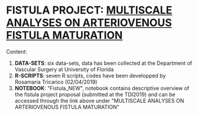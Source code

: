 # FISTULA PROJECT: [MULTISCALE ANALYSES ON ARTERIOVENOUS FISTULA MATURATION](https://rosamariatricarico.github.io/PROJECTS/FISTULA/FISTULA_NEW.nb.html)

Content:
1. **DATA-SETS**: six data-sets, data has been collected at the Department of Vascular Surgery at University of Florida
2. **R-SCRIPTS**: seven R scripts, codes have been developped by Rosamaria Tricarico (02/04/2019)
3. **NOTEBOOK**: "Fistula_NEW", notebook contains descriptive overview of the fistula project proposal (submitted at the TDI2019) and can be accessed through the link above under "MULTISCALE ANALYSES ON ARTERIOVENOUS FISTULA MATURATION"
